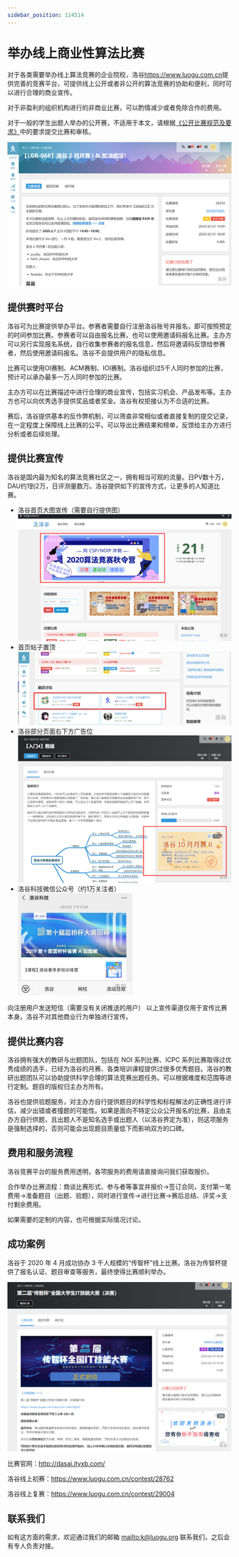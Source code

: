 ```yaml
---
sidebar_position: 114514
---
```


# 举办线上商业性算法比赛

对于各类需要举办线上算法竞赛的企业院校，洛谷<https://www.luogu.com.cn>提供完善的竞赛平台，可提供线上公开或者非公开的算法竞赛的协助和便利，同时可以进行合理的商业宣传。

对于非盈利的组织机构进行的非商业比赛，可以酌情减少或者免除合作的费用。

对于一般的学生出题人举办的公开赛，不适用于本文，请根据[《公开比赛规范及要求》](../../rules/academic/opencontest-standard.md)中的要求提交比赛和审核。  

![比赛案例](_image/commercial-contest.png)

## 提供赛时平台

洛谷可为比赛提供举办平台。参赛者需要自行注册洛谷账号并报名，即可按照预定的时间参加比赛。参赛者可以自由报名比赛，也可以使用邀请码报名比赛。主办方可以另行实现报名系统，自行收集参赛者的报名信息，然后将邀请码反馈给参赛者，然后使用邀请码报名。洛谷不会提供用户的隐私信息。

比赛可以使用OI赛制、ACM赛制、IOI赛制。洛谷组织过5千人同时参加的比赛，预计可以承办最多一万人同时参加的比赛。

主办方可以在比赛描述中进行合理的商业宣传，包括实习机会、产品发布等。主办方也可以向优秀选手提供奖品或者奖金。洛谷有权拒接认为不合适的比赛。

赛后，洛谷提供基本的反作弊机制，可以筛查非常相似或者直接复制的提交记录，在一定程度上保障线上比赛的公平。可以导出比赛结果和榜单，反馈给主办方进行分析或者后续处理。

## 提供比赛宣传

洛谷是国内最为知名的算法竞赛社区之一，拥有相当可观的流量。日PV数十万，DAU约1到2万，日评测量数万。洛谷提供如下的宣传方式，让更多的人知道比赛。

- 洛谷首页大图宣传（需要自行提供图）  
![首页帖子置顶](_image/cc-home-banner.png)
- 首页帖子置顶  
![首页帖子置顶](_image/cc-top-post.png)
- 洛谷部分页面右下方广告位
![右下方广告位](_image/cc-ad-block.png)
- 洛谷科技微信公众号（约1万关注者）  
![洛谷科技微信公众号](_image/cc-wechat-post.png)  

向注册用户发送短信（需要没有关闭推送的用户）
以上宣传渠道仅用于宣传比赛本身。洛谷不对其他商业行为单独进行宣传。

## 提供比赛内容

洛谷拥有强大的教研与出题团队，包括在 NOI 系列比赛、ICPC 系列比赛取得过优秀成绩的选手，已经为洛谷的月赛、各类培训课程提供过很多优秀题目。洛谷的教研出题团队可以协助提供科学合理的算法竞赛出题任务。可以根据难度和范围等进行定制。题目的版权归主办方所有。

洛谷也提供验题服务，对主办方自行提供题目的科学性和标程解法的正确性进行评估，减少出错或者撞题的可能性。如果是面向不特定公众公开报名的比赛，且由主办方自行供题，且出题人不是知名选手或出题人（以洛谷界定为准），则这项服务是强制选择的，否则可能会出现题目质量低下而影响双方的口碑。

## 费用和服务流程

洛谷竞赛平台的服务费用透明，各项服务的费用请直接询问我们获取报价。

合作举办比赛流程：商谈比赛形式、参与者等事宜并报价→签订合同，支付第一笔费用→准备题目（出题、验题），同时进行宣传→进行比赛→赛后总结、评奖→支付剩余费用。

如果需要的定制的内容，也可根据实际情况讨论。

## 成功案例

洛谷于 2020 年 4 月成功协办 3 千人规模的“传智杯”线上比赛。洛谷为传智杯提供了报名认证、题目审查等服务，最终使得比赛顺利举办。  

![传智杯案例](_image/cc-chuanzhibei.png)  

比赛官网：<http://dasai.ityxb.com/>

洛谷线上初赛：<https://www.luogu.com.cn/contest/28762>

洛谷线上复赛：<https://www.luogu.com.cn/contest/29004>

## 联系我们

如有这方面的需求，欢迎通过我们的邮箱 <mailto:k@luogu.org> 联系我们，之后会有专人负责对接。
